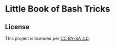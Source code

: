 # Little Book of Bash Tricks

## License

This project is licensed per [CC BY-SA 4.0](http://creativecommons.org/licenses/by-sa/4.0/).
